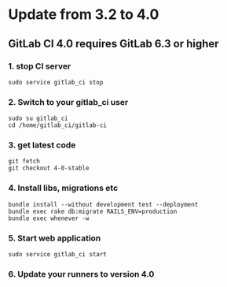 # Update from 3.2 to 4.0

## GitLab CI 4.0 requires GitLab 6.3 or higher

### 1. stop CI server

    sudo service gitlab_ci stop

### 2. Switch to your gitlab_ci user

```
sudo su gitlab_ci
cd /home/gitlab_ci/gitlab-ci
```

### 3. get latest code

```
git fetch
git checkout 4-0-stable
```

### 4. Install libs, migrations etc

```
bundle install --without development test --deployment
bundle exec rake db:migrate RAILS_ENV=production
bundle exec whenever -w
```

### 5. Start web application

    sudo service gitlab_ci start

### 6. Update your runners to version 4.0

